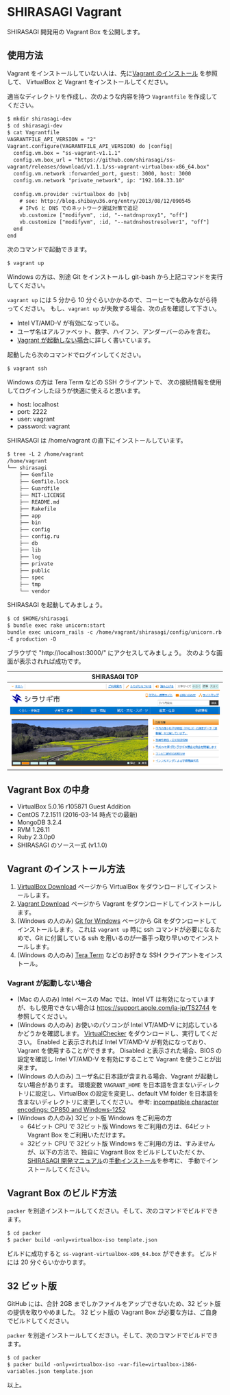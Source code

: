 SHIRASAGI Vagrant
===

SHIRASAGI 開発用の Vagrant Box を公開します。

## 使用方法

Vagrant をインストールしていない人は、先に[Vagrant のインストール](#user-content-vagrant-のインストール方法) を参照して、
VirtualBox と Vagrant をインストールしてください。

適当なディレクトリを作成し、次のような内容を持つ `Vagrantfile` を作成してください。

    $ mkdir shirasagi-dev
    $ cd shirasagi-dev
    $ cat Vagrantfile
    VAGRANTFILE_API_VERSION = "2"
    Vagrant.configure(VAGRANTFILE_API_VERSION) do |config|
      config.vm.box = "ss-vagrant-v1.1.1"
      config.vm.box_url = "https://github.com/shirasagi/ss-vagrant/releases/download/v1.1.1/ss-vagrant-virtualbox-x86_64.box"
      config.vm.network :forwarded_port, guest: 3000, host: 3000
      config.vm.network "private_network", ip: "192.168.33.10"

      config.vm.provider :virtualbox do |vb|
        # see: http://blog.shibayu36.org/entry/2013/08/12/090545
        # IPv6 と DNS でのネットワーク遅延対策で追記
        vb.customize ["modifyvm", :id, "--natdnsproxy1", "off"]
        vb.customize ["modifyvm", :id, "--natdnshostresolver1", "off"]
      end
    end

次のコマンドで起動できます。

    $ vagrant up

Windows の方は、別途 Git をインストールし git-bash から上記コマンドを実行してください。

`vagrant up` には 5 分から 10 分ぐらいかかるので、コーヒーでも飲みながら待ってください。
もし、`vagrant up` が失敗する場合、次の点を確認して下さい。
  * Intel VT/AMD-V が有効になっている。
  * ユーザ名はアルファベット、数字、ハイフン、アンダーバーのみを含む。
  * [Vagrant が起動しない場合](#user-content-vagrant-が起動しない場合)に詳しく書いています。

起動したら次のコマンドでログインしてください。

    $ vagrant ssh

Windows の方は Tera Term などの SSH クライアントで、
次の接続情報を使用してログインしたほうが快適に使えると思います。

* host: localhost
* port: 2222
* user: vagrant
* password: vagrant

SHIRASAGI は /home/vagrant の直下にインストールしています。

    $ tree -L 2 /home/vagrant
    /home/vagrant
    └── shirasagi
        ├── Gemfile
        ├── Gemfile.lock
        ├── Guardfile
        ├── MIT-LICENSE
        ├── README.md
        ├── Rakefile
        ├── app
        ├── bin
        ├── config
        ├── config.ru
        ├── db
        ├── lib
        ├── log
        ├── private
        ├── public
        ├── spec
        ├── tmp
        └── vendor

SHIRASAGI を起動してみましょう。

```
$ cd $HOME/shirasagi
$ bundle exec rake unicorn:start
bundle exec unicorn_rails -c /home/vagrant/shirasagi/config/unicorn.rb -E production -D
```

ブラウザで "http://localhost:3000/" にアクセスしてみましょう。
次のような画面が表示されれば成功です。

| SHIRASAGI TOP                        |
|--------------------------------------|
| ![SHIRASAGI TOP](images/top-min.png) |

## Vagrant Box の中身

* VirtualBox 5.0.16 r105871 Guest Addition
* CentOS 7.2.1511 (2016-03-14 時点での最新)
* MongoDB 3.2.4
* RVM 1.26.11
* Ruby 2.3.0p0
* SHIRASAGI のソース一式 (v1.1.0)

## Vagrant のインストール方法

1. [VirtualBox Download](https://www.virtualbox.org/wiki/Downloads) ページから VirtualBox をダウンロードしてインストールします。
2. [Vagrant Download](http://www.vagrantup.com/downloads.html) ページから Vagrant をダウンロードしてインストールします。
3. (Windows の人のみ) [Git for Windows](https://msysgit.github.io/) ページから Git をダウンロードしてインストールします。
   これは `vagrant up` 時に ssh コマンドが必要になるためで、Git に付属している ssh を用いるのが一番手っ取り早いのでインストールします。
4. (Windows の人のみ) [Tera Term](http://sourceforge.jp/projects/ttssh2/releases/) などのお好きな SSH クライアントをインストール。

### Vagrant が起動しない場合

* (Mac の人のみ) Intel ベースの Mac では、Intel VT は有効になっていますが、もし使用できない場合は https://support.apple.com/ja-jp/TS2744 を参照してください。
* (Windows の人のみ) お使いのパソコンが Intel VT/AMD-V に対応しているかどうかを確認します。
  [VirtualChecker](http://www.forest.impress.co.jp/library/software/virtualcheck/) をダウンロードし、実行してください。
  Enabled と表示されれば Intel VT/AMD-V が有効になっており、Vagrant を使用することができます。
  Disabled と表示された場合、BIOS の設定を確認し Intel VT/AMD-V を有効にすることで Vagrant を使うことが出来ます。
* (Windows の人のみ) ユーザ名に日本語が含まれる場合、Vagrant が起動しない場合があります。
  環境変数 `VAGRANT_HOME` を日本語を含まないディレクトリに設定し、VirtualBox の設定を変更し、default VM folder を日本語を含まないディレクトリに変更してください。
  参考: [incompatible character encodings: CP850 and Windows-1252](https://github.com/mitchellh/vagrant/issues/3937)
* (Windows の人のみ) 32ビット版 Windows をご利用の方
  * 64ビット CPU で 32ビット版 Windows をご利用の方は、64ビット Vagrant Box をご利用いただけます。
  * 32ビット CPU で 32ビット版 Windows をご利用の方は、すみませんが、以下の方法で、独自に Vagrant Box をビルドしていただくか、
    [SHIRASAGI 開発マニュアル](http://shirasagi.github.io/)の[手動インストール](http://shirasagi.github.io/installation/manual.html)を参考に、
    手動でインストールしてください。

## Vagrant Box のビルド方法

`packer` を別途インストールしてください。そして、次のコマンドでビルドできます。

    $ cd packer
    $ packer build -only=virtualbox-iso template.json

ビルドに成功すると `ss-vagrant-virtualbox-x86_64.box` ができます。
ビルドには 20 分ぐらいかかります。

## 32 ビット版

GitHub には、合計 2GB までしかファイルをアップできないため、32 ビット版の提供を取りやめました。
32 ビット版の Vagrant Box が必要な方は、ご自身でビルドしてください。

`packer` を別途インストールしてください。そして、次のコマンドでビルドできます。

    $ cd packer
    $ packer build -only=virtualbox-iso -var-file=virtualbox-i386-variables.json template.json

以上。

